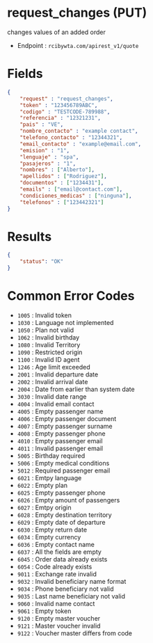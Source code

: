 # request_changes (PUT)

changes values of an added order

* Endpoint : ```rcibywta.com/apirest_v1/quote```

# Fields

```JSON
{
    "request" : "request_changes",
    "token" : "123456789ABC",
    "codigo" : "TESTCODE-789988",
    "referencia" : "12321231",
    "pais" : "VE",
    "nombre_contacto" : "example contact",
    "telefono_contacto" : "12344321",
    "email_contacto" : "example@email.com",
    "emision" : "1",
    "lenguaje" : "spa",
    "pasajeros" : "1",
    "nombres" : ["Alberto"],
    "apellidos" : ["Rodriguez"],
    "documentos" : ["1234431"],
    "emails" : ["email@contact.com"],
    "condiciones_medicas" : ["ninguna"],
    "telefonos" : ["123442321"]
}
```

# Results

```JSON
{
    "status": "OK"
}
```

# Common Error Codes

* ```1005``` : Invalid token
* ```1030``` : Language not implemented
* ```1050``` : Plan not valid
* ```1062``` : Invalid birthday
* ```1080``` : Invalid Territory
* ```1090``` : Restricted origin
* ```1100``` : Invalid ID agent
* ```1246``` : Age limit exceeded
* ```2001``` : Invalid departure date
* ```2002``` : Invalid arrival date
* ```2004``` : Date from earlier than system date
* ```3030``` : Invalid date range
* ```4004``` : Invalid email contact
* ```4005``` : Empty passenger name
* ```4006``` : Empty passenger document
* ```4007``` : Empty passenger surname
* ```4008``` : Empty passenger phone
* ```4010``` : Empty passenger email
* ```4011``` : Invalid passenger email
* ```5005``` : Birthday required
* ```5006``` : Empty medical conditions
* ```5012``` : Required passenger email
* ```6021``` : Emtpy language
* ```6022``` : Empty plan
* ```6025``` : Empty passenger phone
* ```6026``` : Empty amount of passengers
* ```6027``` : Emtpy origin
* ```6028``` : Empty destination territory
* ```6029``` : Empty date of departure
* ```6030``` : Empty return date
* ```6034``` : Empty currency
* ```6036``` : Empty contact name
* ```6037``` : All the fields are empty
* ```6045``` : Order data already exists
* ```6054``` : Code already exists
* ```9011``` : Exchange rate invalid
* ```9032``` : Invalid beneficiary name format
* ```9034``` : Phone beneficiary not valid
* ```9035``` : Last name beneficiary not valid
* ```9060``` : Invalid name contact
* ```9061``` : Empty token
* ```9120``` : Empty master voucher
* ```9121``` : Master voucher invalid
* ```9122``` : Voucher master differs from code